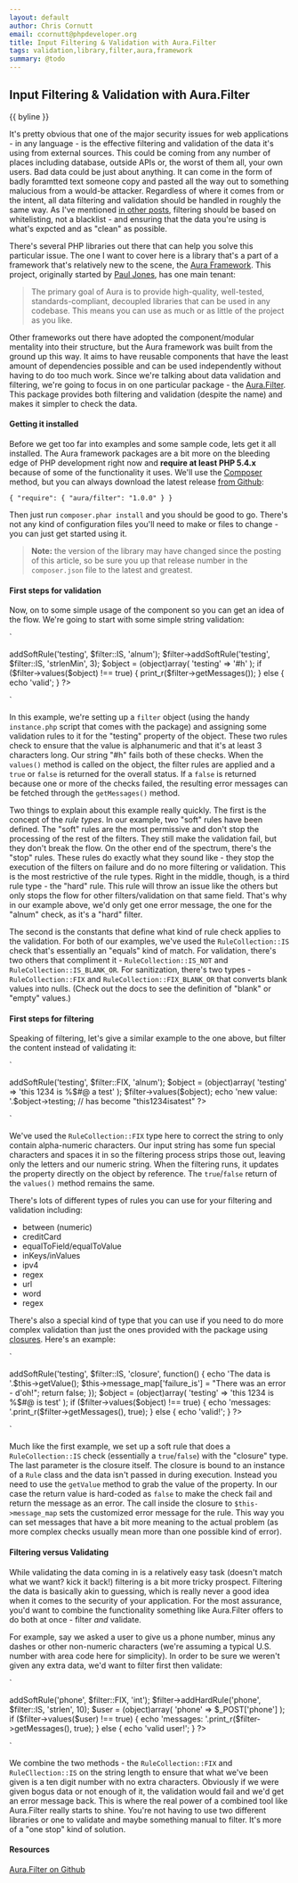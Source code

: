 ```yaml
---
layout: default
author: Chris Cornutt
email: ccornutt@phpdeveloper.org
title: Input Filtering & Validation with Aura.Filter
tags: validation,library,filter,aura,framework
summary: @todo
---
```


Input Filtering & Validation with Aura.Filter
--------------

{{ byline }}

It's pretty obvious that one of the major security issues for web applications - in any language - is the effective filtering and validation of the data it's using from external sources. This could be coming from any number of places including database, outside APIs or, the worst of them all, your own users. Bad data could be just about anything. It can come in the form of badly foramtted text someone copy and pasted all the way out to something malucious from a would-be attacker. Regardless of where it comes from or the intent, all data filtering and validation should be handled in roughly the same way. As I've mentioned [in other posts](/2013/04/01/Effective-Validation-with-Respect.html), filtering should be based on whitelisting, not a blacklist - and ensuring that the data you're using is what's expcted and as "clean" as possible.

There's several PHP libraries out there that can help you solve this particular issue. The one I want to cover here is a library that's a part of a framework that's relatively new to the scene, the [Aura Framework](http://auraphp.com). This project, originally started by [Paul Jones](http://twitter.com/pmjones), has one main tenant:

> The primary goal of Aura is to provide high-quality, well-tested, standards-compliant, decoupled libraries that can be used in any codebase. This means you can use as much or as little of the project as you like.

Other frameworks out there have adopted the component/modular mentality into their structure, but the Aura framework was built from the ground up this way. It aims to have reusable components that have the least amount of dependencies possible and can be used independently without having to do too much work. Since we're talking about data validation and filtering, we're going to focus in on one particular package - the [Aura.Filter](http://auraphp.com/packages/Aura.Filter). This package provides both filtering and validation (despite the name) and makes it simpler to check the data.

#### Getting it installed

Before we get too far into examples and some sample code, lets get it all installed. The Aura framework packages are a bit more on the bleeding edge of PHP development right now and **require at least PHP 5.4.x** because of some of the functionality it uses. We'll use the [Composer](http://getcomposer.org) method, but you can always download the latest release [from Github](https://github.com/auraphp/Aura.Filter):

`
{
    "require": {
        "aura/filter": "1.0.0"
    }
}
`

Then just run `composer.phar install` and you should be good to go. There's not any kind of configuration files you'll need to make or files to change - you can just get started using it.

> **Note:** the version of the library may have changed since the posting of this article, so be sure you up that release number in the `composer.json` file to the latest and greatest.

#### First steps for validation

Now, on to some simple usage of the component so you can get an idea of the flow. We're going to start with some simple string validation:

`
<?php
require_once 'vendor/autoload.php';

$filter = require_once 'vendor/aura/filter/scripts/instance.php';

$filter->addSoftRule('testing', $filter::IS, 'alnum');
$filter->addSoftRule('testing', $filter::IS, 'strlenMin', 3);

$object = (object)array(
    'testing' => '#h'
);

if ($filter->values($object) !== true) {
    print_r($filter->getMessages());
} else {
    echo 'valid';
}

?>
`

In this example, we're setting up a `filter` object (using the handy `instance.php` script that comes with the package) and assigning some validation rules to it for the "testing" property of the object. These two rules check to ensure that the value is alphanumeric and that it's at least 3 characters long. Our string "#h" fails both of these checks. When the `values()` method is called on the object, the filter rules are applied and a `true` or `false` is returned for the overall status. If a `false` is returned because one or more of the checks failed, the resulting error messages can be fetched through the `getMessages()` method.

Two things to explain about this example really quickly. The first is the concept of the *rule types*. In our example, two "soft" rules have been defined. The "soft" rules are the most permissive and don't stop the processing of the rest of the filters. They still make the validation fail, but they don't break the flow. On the other end of the spectrum, there's the "stop" rules. These rules do exactly what they sound like - they stop the execution of the filters on failure and do no more filtering or validation. This is the most restrictive of the rule types. Right in the middle, though, is a third rule type - the "hard" rule. This rule will throw an issue like the others but only stops the flow for other filters/validation on that same field. That's why in our example above, we'd only get one error message, the one for the "alnum" check, as it's a "hard" filter.

The second is the constants that define what kind of rule check applies to the validation. For both of our examples, we've used the `RuleCollection::IS` check that's essentially an "equals" kind of match. For validation, there's two others that compliment it - `RuleCollection::IS_NOT` and `RuleCollection::IS_BLANK_OR`. For sanitization, there's two types - `RuleCollection::FIX` and `RuleCollection::FIX_BLANK_OR` that converts blank values into nulls. (Check out the docs to see the definition of "blank" or "empty" values.)

#### First steps for filtering

Speaking of filtering, let's give a similar example to the one above, but filter the content instead of validating it:

`
<?php
require_once 'vendor/autoload.php';

$filter = require_once 'vendor/aura/filter/scripts/instance.php';
$filter->addSoftRule('testing', $filter::FIX, 'alnum');

$object = (object)array(
    'testing' => 'this 1234 is %$#@ a test'
);

$filter->values($object);
echo 'new value: '.$object->testing; // has become "this1234isatest"

?>
`

We've used the `RuleCollection::FIX` type here to correct the string to only contain alpha-numeric characters. Our input string has some fun special characters and spaces it in so the filtering process strips those out, leaving only the letters and our numeric string. When the filtering runs, it updates the property directly on the object by reference. The `true`/`false` return of the `values()` method remains the same.

There's lots of different types of rules you can use for your filtering and validation including:

- between (numeric)
- creditCard
- equalToField/equalToValue
- inKeys/inValues
- ipv4
- regex
- url
- word
- regex

There's also a special kind of type that you can use if you need to do more complex validation than just the ones provided with the package using [closures](http://php.net/closures). Here's an example:

`
<?php
require_once 'vendor/autoload.php';

$filter = require_once 'vendor/aura/filter/scripts/instance.php';

// Hard-coding a return of false to make the rule fail
$filter->addSoftRule('testing', $filter::IS, 'closure', function() {

    echo 'The data is '.$this->getValue();
    $this->message_map['failure_is'] = "There was an error - d'oh!";
    return false;
});

$object = (object)array(
    'testing' => 'this 1234 is %$#@ is test'
);

if ($filter->values($object) !== true) {
    echo 'messages: '.print_r($filter->getMessages(), true);
} else {
    echo 'valid!';
}
?>
`

Much like the first example, we set up a soft rule that does a `RuleCollection::IS` check (essentially a `true`/`false`) with the "closure" type. The last parameter is the closure itself. The closure is bound to an instance of a `Rule` class and the data isn't passed in during execution. Instead you need to use the `getValue` method to grab the value of the property. In our case the return value is hard-coded as `false` to make the check fail and return the message as an error. The call inside the closure to `$this->message_map` sets the customized error message for the rule. This way you can set messages that have a bit more meaning to the actual problem (as more complex checks usually mean more than one possible kind of error).

#### Filtering versus Validating

While validating the data coming in is a relatively easy task (doesn't match what we want? kick it back!) filtering is a bit more tricky prospect. Filtering the data is basically akin to guessing, which is really never a good idea when it comes to the security of your application. For the most assurance, you'd want to combine the functionality something like Aura.Filter offers to do both at once - filter *and* validate.

For example, say we asked a user to give us a phone number, minus any dashes or other non-numeric characters (we're assuming a typical U.S. number with area code here for simplicity). In order to be sure we weren't given any extra data, we'd want to filter first then validate:

`
<?php
require_once 'vendor/autoload.php';

$filter = require_once 'vendor/aura/filter/scripts/instance.php';
$filter->addSoftRule('phone', $filter::FIX, 'int');
$filter->addHardRule('phone', $filter::IS, 'strlen', 10);

$user = (object)array(
    'phone' => $_POST['phone']
);

if ($filter->values($user) !== true) {
    echo 'messages: '.print_r($filter->getMessages(), true);
} else {
    echo 'valid user!';
}

?>
`

We combine the two methods - the `RuleCollection::FIX` and `RuleCllection::IS` on the string length to ensure that what we've been given is a ten digit number with no extra characters. Obviously if we were given bogus data or not enough of it, the validation would fail and we'd get an error message back. This is where the real power of a combined tool like Aura.Filter really starts to shine. You're not having to use two different libraries or one to validate and maybe something manual to filter. It's more of a "one stop" kind of solution.



#### Resources

[Aura.Filter on Github](https://github.com/auraphp/Aura.Filter)
